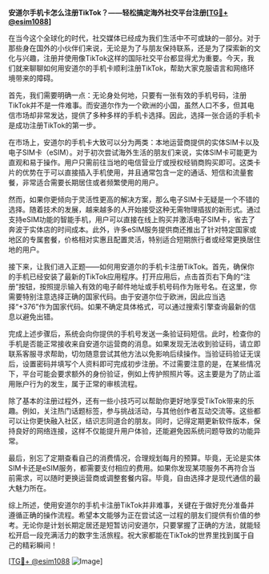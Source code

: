 **安道尔手机卡怎么注册TikTok？——轻松搞定海外社交平台注册[[TG💪+ @esim1088](https://t.me/s/esim1088)]**

在当今这个全球化的时代，社交媒体已经成为我们生活中不可或缺的一部分。对于那些身在国外的小伙伴们来说，无论是为了与朋友保持联系，还是为了探索新的文化与兴趣，注册并使用像TikTok这样的国际社交平台都显得尤为重要。今天，我们就来聊聊如何用安道尔的手机卡顺利注册TikTok，帮助大家克服语言和网络环境带来的障碍。

首先，我们需要明确一点：无论身处何地，只要有一张有效的手机号码，注册TikTok并不是一件难事。而安道尔作为一个欧洲的小国，虽然人口不多，但其电信市场却非常发达，提供了多种多样的手机卡选择。因此，选择一张合适的手机卡是成功注册TikTok的第一步。

在市场上，安道尔的手机卡大致可以分为两类：本地运营商提供的实体SIM卡以及电子SIM卡（eSIM）。对于初次尝试海外生活的朋友们来说，实体SIM卡可能更为直观和易于操作。用户只需前往当地的电信营业厅或授权经销商购买即可。这类卡片的优势在于可以直接插入手机使用，并且通常包含一定的通话、短信和流量套餐，非常适合需要长期居住或者频繁使用的用户。

然而，如果你更倾向于灵活性更高的解决方案，那么电子SIM卡无疑是一个不错的选择。随着技术的发展，越来越多的人开始接受这种无需物理插拔的新形式。通过支持eSIM功能的智能手机，用户可以直接在线上购买并激活电子SIM卡，省去了奔波于实体店的时间成本。此外，许多eSIM服务提供商还推出了针对特定国家或地区的专属套餐，价格相对实惠且配置灵活，特别适合短期旅行者或经常更换居住地的用户。

接下来，让我们进入正题——如何用安道尔的手机卡注册TikTok。首先，确保你的手机已经安装了最新的TikTok应用程序。打开应用后，点击首页右下角的“注册”按钮，按照提示输入有效的电子邮件地址或手机号码作为账号名。在这里，你需要特别注意选择正确的国家代码。由于安道尔位于欧洲，因此应当选择“+376”作为国家代码。如果不确定具体格式，可以通过搜索引擎查询最新的信息以避免出错。

完成上述步骤后，系统会向你提供的手机号发送一条验证码短信。此时，检查你的手机是否能正常接收来自安道尔运营商的消息。如果发现无法收到验证码，请立即联系客服寻求帮助，切勿随意尝试其他方法以免影响后续操作。当验证码验证无误后，设置密码并填写个人资料即可完成初步注册。不过需要注意的是，在某些情况下，平台可能会要求额外的身份验证，例如上传护照照片等。这主要是为了防止滥用账户行为的发生，属于正常的审核流程。

除了基本的注册过程外，还有一些小技巧可以帮助你更好地享受TikTok带来的乐趣。例如，关注热门话题标签，参与挑战活动，与其他创作者互动交流等。这些都可以让你更快融入社区，结识志同道合的朋友。同时，记得定期更新软件版本，保持良好的网络连接，这样不仅能提升用户体验，还能避免因系统问题导致的功能异常。

最后，别忘了定期查看自己的消费情况，合理规划每月的预算。毕竟，无论是实体SIM卡还是eSIM服务，都需要支付相应的费用。如果你发现某项服务不再符合当前需求，可以随时更换运营商或调整套餐内容。毕竟，自由选择才是现代通信的最大魅力所在。

综上所述，使用安道尔的手机卡注册TikTok并非难事，关键在于做好充分准备并遵循正确的操作流程。希望本文能够为正在尝试这一过程的朋友们提供有价值的参考。无论你是计划长期定居还是短暂访问安道尔，只要掌握了正确的方法，就能轻松开启一段充满活力的数字生活旅程。祝大家都能在TikTok的世界里找到属于自己的精彩瞬间！

[[TG💪+ @esim1088](https://t.me/s/esim1088) ![Image](https://i.postimg.cc/4NQfJmqS/Snipaste-2025-05-13-00-14-12.png)]